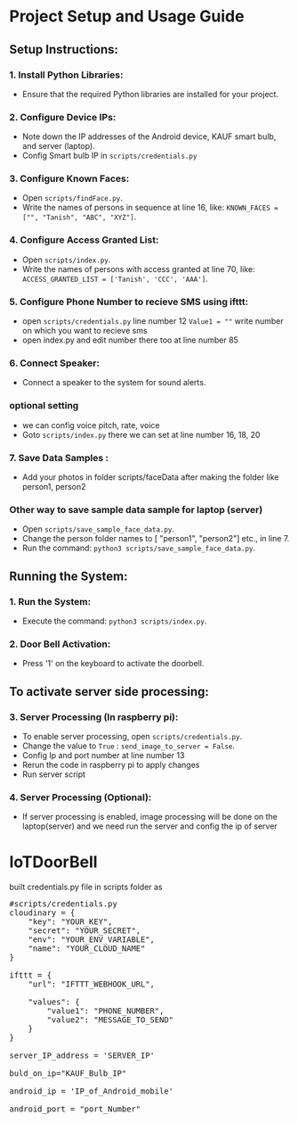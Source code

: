 ﻿# Project Setup and Usage Guide

## Setup Instructions:

### 1. Install Python Libraries:
   - Ensure that the required Python libraries are installed for your project.

### 2. Configure Device IPs:
   - Note down the IP addresses of the Android device, KAUF smart bulb, and server (laptop).
   - Config Smart bulb IP in `scripts/credentials.py` 

### 3. Configure Known Faces:
   - Open `scripts/findFace.py`.
   - Write the names of persons in sequence at line 16, like: `KNOWN_FACES = ["", "Tanish", "ABC", "XYZ"]`.

### 4. Configure Access Granted List:
   - Open `scripts/index.py`.
   - Write the names of persons with access granted at line 70, like: `ACCESS_GRANTED_LIST = ['Tanish', 'CCC', 'AAA']`.

### 5. Configure Phone Number to recieve SMS using ifttt:
   - open `scripts/credentials.py` line number 12 `Value1 = ""` write number on which you want to recieve sms
   - open index.py and edit number there too at line number 85

### 6. Connect Speaker:
   - Connect a speaker to the system for sound alerts.
   ### optional setting 
   -  we can config voice pitch, rate, voice
   -  Goto `scripts/index.py` there we can set at line number 16, 18, 20

### 7. Save Data Samples :
   - Add your photos in folder scripts/faceData after making the folder like person1, person2
   
   ### Other way to save sample data sample for laptop (server) 
   - Open `scripts/save_sample_face_data.py`.
   - Change the person folder names to [ "person1", "person2"] etc., in line 7.
   - Run the command: `python3 scripts/save_sample_face_data.py`.


## Running the System:

### 1. Run the System:
   - Execute the command: `python3 scripts/index.py`.

### 2. Door Bell Activation:
   - Press '1' on the keyboard to activate the doorbell.

## To activate server side processing:

### 3. Server Processing (In raspberry pi):
   - To enable server processing, open `scripts/credentials.py`.
   - Change the value to `True` : `send_image_to_server = False`.
   - Config Ip and port number at line number 13
   - Rerun the code in raspberry pi to apply changes
   - Run server script

### 4. Server Processing (Optional):
   - If server processing is enabled, image processing will be done on the laptop(server) and we need run the server and config the ip of server


# IoTDoorBell

built credentials.py file in scripts folder as

<pre>
#scripts/credentials.py
cloudinary = {
    "key": "YOUR_KEY",
    "secret": "YOUR_SECRET",
    "env": "YOUR_ENV_VARIABLE",
    "name": "YOUR_CLOUD_NAME"
}

ifttt = {
    "url": "IFTTT_WEBHOOK_URL",

    "values": {
        "value1": "PHONE_NUMBER",
        "value2": "MESSAGE_TO_SEND"
    }
}

server_IP_address = 'SERVER_IP'

buld_on_ip="KAUF_Bulb_IP"

android_ip = 'IP_of_Android_mobile' 

android_port = "port_Number"  

</pre>